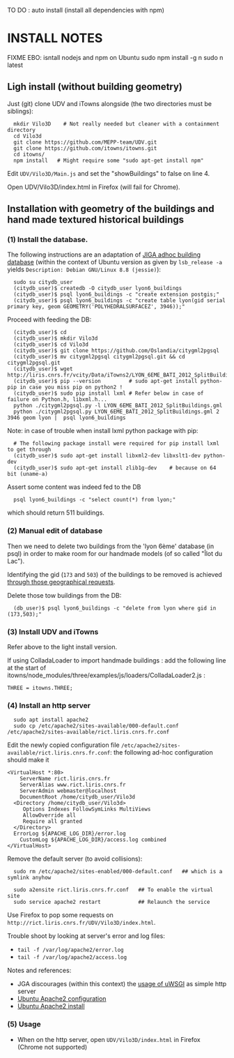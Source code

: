

TO DO : auto install (install all dependencies with npm)

# INSTALL NOTES

FIXME EBO: isntall nodejs and npm on Ubuntu
sudo npm install -g n
sudo n latest

## Ligh install (without building geometry)

Just (git) clone UDV and iTowns alongside (the two directories must be siblings):
```
  mkdir Vilo3D    # Not really needed but cleaner with a containment directory
  cd Vilo3d
  git clone https://github.com/MEPP-team/UDV.git
  git clone https://github.com/itowns/itowns.git
  cd itowns/
  npm install   # Might require some "sudo apt-get install npm"
```
Edit `UDV/Vilo3D/Main.js` and set the "showBuildings" to false on line 4.

Open UDV/Vilo3D/index.html in Firefox (will fail for Chrome).


## Installation with geometry of the buildings and hand made textured historical buildings 

### (1) Install the database. 
The following instructions are an adaptation of [JIGA adhoc building database](https://github.com/MEPP-team/RICT/blob/master/Install.md) (within the context of Ubuntu version as given by `lsb_release -a` yields `Description: Debian GNU/Linux 8.8 (jessie)`):
```
  sudo su citydb_user
  (citydb_user)$ createdb -O citydb_user lyon6_buildings
  (citydb_user)$ psql lyon6_buildings -c "create extension postgis;"
  (citydb_user)$ psql lyon6_buildings -c "create table lyon(gid serial primary key, geom GEOMETRY('POLYHEDRALSURFACEZ', 3946));"
```
Proceed with feeding the DB:
```
  (citydb_user)$ cd
  (citydb_user)$ mkdir Vilo3d
  (citydb_user)$ cd Vilo3d
  (citydb_user)$ git clone https://github.com/Oslandia/citygml2pgsql
  (citydb_user)$ mv citygml2pgsql citygml2pgsql.git && cd citygml2pgsql.git
  (citydb_user)$ wget http://liris.cnrs.fr/vcity/Data/iTowns2/LYON_6EME_BATI_2012_SplitBuildings.gml
  (citydb_user)$ pip --version         # sudo apt-get install python-pip in case you miss pip on python2 !
  (citydb_user)$ sudo pip install lxml # Refer below in case of failure on Python.h, libxml.h...
  python ./citygml2pgsql.py -l LYON_6EME_BATI_2012_SplitBuildings.gml
  python ./citygml2pgsql.py LYON_6EME_BATI_2012_SplitBuildings.gml 2 3946 geom lyon |  psql lyon6_buildings
```

Note: in case of trouble when install lxml python package with pip:
```
  # The following package install were required for pip install lxml to get through
  (citydb_user)$ sudo apt-get install libxml2-dev libxslt1-dev python-dev
  (citydb_user)$ sudo apt-get install zlib1g-dev    # because on 64 bit (uname-a)
```

Assert some content was indeed fed to the DB
```
  psql lyon6_buildings -c "select count(*) from lyon;"
```
which should return 511 buildings.

### (2) Manual edit of database
Then we need to delete two buildings from the 'lyon 6ème' database (in psql) in order to make room for our handmade models (of so called "Îlot du Lac").

Identifying the gid (`173` and `503`) of the buildings to be removed is achieved [through those geographical requests](FindBuildingGID.md).

Delete those tow buildings from the DB:
```
  (db_user)$ psql lyon6_buildings -c "delete from lyon where gid in (173,503);"
```

### (3) Install UDV and iTowns
Refer above to the light install version.

If using ColladaLoader to import handmade buildings : add the following line at the start of itowns/node_modules/three/examples/js/loaders/ColladaLoader2.js :
```
THREE = itowns.THREE;
```

### (4) Install an http server
```
  sudo apt install apache2
  sudo cp /etc/apache2/sites-available/000-default.conf /etc/apache2/sites-available/rict.liris.cnrs.fr.conf
```
Edit the newly copied configuration file `/etc/apache2/sites-available/rict.liris.cnrs.fr.conf`: the following ad-hoc configuration should make it
```
<VirtualHost *:80>
	ServerName rict.liris.cnrs.fr
	ServerAlias www.rict.liris.cnrs.fr
	ServerAdmin webmaster@localhost
	DocumentRoot /home/citydb_user/Vilo3d
  <Directory /home/citydb_user/Vilo3d>
     Options Indexes FollowSymLinks MultiViews
     AllowOverride all
     Require all granted
  </Directory>
  ErrorLog ${APACHE_LOG_DIR}/error.log
	CustomLog ${APACHE_LOG_DIR}/access.log combined
</VirtualHost>
```

Remove the default server (to avoid collisions):
```
  sudo rm /etc/apache2/sites-enabled/000-default.conf   ## which is a symlink anyhow
```
```
  sudo a2ensite rict.liris.cnrs.fr.conf   ## To enable the virtual site
  sudo service apache2 restart            ## Relaunch the service 
```
Use Firefox to pop some requests on `http://rict.liris.cnrs.fr/UDV/Vilo3D/index.html`.

Trouble shoot by looking at server's error and log files:
  - `tail -f /var/log/apache2/error.log`
  - `tail -f /var/log/apache2/access.log`

Notes and references: 
 * JGA discourages (within this context) the [usage of uWSGI](http://uwsgi-docs.readthedocs.io/en/latest/StaticFiles.html) as simple http server
 * [Ubuntu Apache2 configuration](https://www.digitalocean.com/community/tutorials/how-to-set-up-apache-virtual-hosts-on-ubuntu-14-04-lts)
 * [Ubuntu Apache2 install](https://help.ubuntu.com/lts/serverguide/httpd.html)

### (5) Usage
 * When on the http server, open `UDV/Vilo3D/index.html` in Firefox (Chrome not supported)
